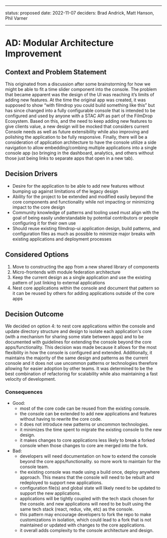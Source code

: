<!--lint disable-->

---

status: proposed
date: 2022-11-07
deciders: Brad Andrick, Matt Hanson, Phil Varner

---

# AD: Modular Architecture Improvement

## Context and Problem Statement

This originated from a discussion after some brainstorming for how we might be able to fit a time slider component into the console. The problem that became apparent was the design of the UI was reaching it’s limits of adding new features. At the time the original app was created, it was supposed to show “with filmdrop you could build something like this” but has since changed into a fully configurable console that is intended to be configured and used by anyone with a STAC API as part of the FilmDrop Ecosystem. Based on this, and the need to keep adding new features to give clients value, a new design will be mocked that considers current Console needs as well as future extensibility while also improving and polishing the application to be fully responsive. Finally, there will be a consideration of application architecture to have the console utilize a side navigation to allow embedding/combing multiple applications into a single console app (so bringing in the dashboard, analytics, and others without those just being links to separate apps that open in a new tab).

## Decision Drivers

- Desire for the application to be able to add new features without bumping up against limitations of the legacy design
- Ability for the project to be extended and modified easily beyond the core components and functionality while not impacting or minimizing impact to the core design
- Community knowledge of patterns and tooling used must align with the goal of being easily understandable by potential contributors or people configuring it for their own use
- Should reuse existing filmdrop-ui application design, build patterns, and configuration files as much as possible to minimize major breaks with existing applications and deployment processes

## Considered Options

1. Move to constructing the app from a new shared library of components
2. Micro-frontends with module federation architecture
3. Keep the current design as a single application and use the existing pattern of just linking to external applications
4. Nest core applications within the console and document that pattern so it can be reused by others for adding applications outside of the core apps

## Decision Outcome

We decided on option 4: to nest core applications within the console and update directory structure and design to isolate each application's core (with a mechanism for sharing some state between apps) and to be documented with guidelines for extending the console beyond the core apps/functionality. This decision was made because it allows for the most flexibility in how the console is configured and extended. Additionally, it maintains the majority of the same design and patterns as the current console and it does not use uncommon patterns or technologies therefore allowing for easier adoption by other teams. It was determined to be the best combination of refactoring for scalability while also maintaining a fast velocity of development.

### Consequences

- Good:
  - most of the core code can be reused from the existing console.
  - the console can be extended to add new applications and features without having to rewrite the core code.
  - it does not introduce new patterns or uncommon technologies.
  - it minimizes the time spent to migrate the existing console to the new design.
  - it makes changes to core applications less likely to break a forked console when those changes to core are merged into the fork.
- Bad:
  - developers will need documentation on how to extend the console beyond the core apps/functionality. so more work to maintain for the console team.
  - the existing console was made using a build once, deploy anywhere approach. This means that the console will need to be rebuilt and redeployed to support new applications.
  - configuration file(s) and global state will likely need to be updated to support the new applications.
  - applications will be tightly coupled with the tech stack chosen for the console. and new applications will need to be built using the same tech stack (react, redux, vite, etc) as the console.
  - this pattern may encourage developers to fork the repo to make customizations in isolation, which could lead to a fork that is not maintained or updated with changes to the core applications.
  - it overall adds complexity to the console architecture and design.

<!--lint enable-->
